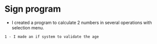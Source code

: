 # Sign program


- I created a program to calculate 2 numbers in several operations with selection menu.

````
1 - I made an if system to validate the age
````